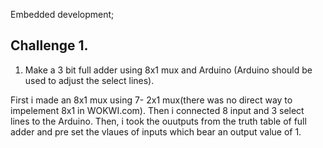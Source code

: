 Embedded development;

## Challenge 1.
1) Make a 3 bit full adder using 8x1 mux and Arduino (Arduino should be used to adjust the select lines).

First i made an 8x1 mux using 7- 2x1 mux(there was no direct way to impelement 8x1 in WOKWI.com). Then i connected 8 input and 3 select lines to the Arduino. Then, i took the ouutputs from the truth table of full adder and pre set the vlaues of inputs which bear an output value of 1.
